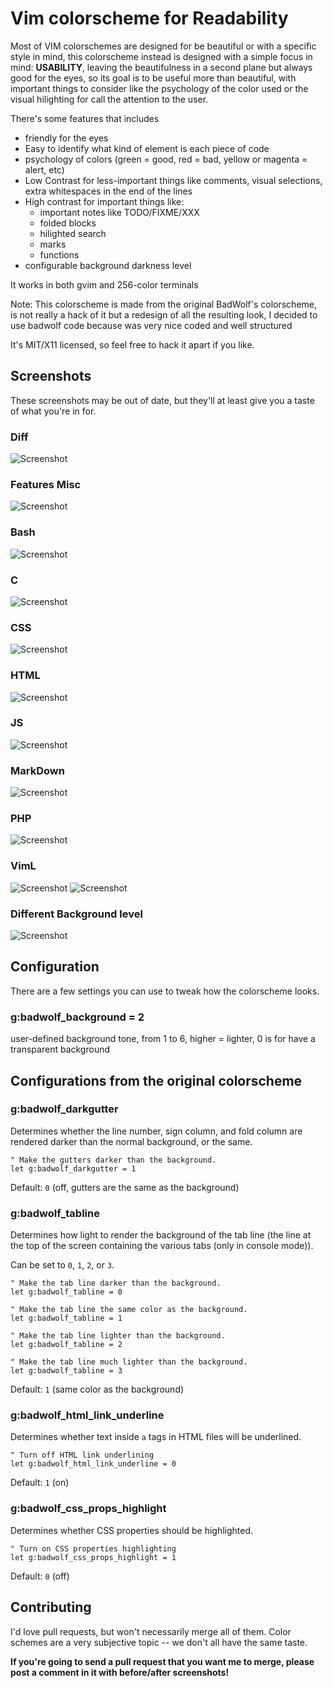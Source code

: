 Vim colorscheme for Readability
===============================

Most of VIM colorschemes are designed for be beautiful or with a specific style in mind, this colorscheme instead is designed with a simple focus in mind: **USABILITY**, leaving the beautifulness in a second plane but always good for the eyes, so its goal is to be useful more than beautiful, with important things to consider like the psychology of the color used or the visual hilighting for call the attention to the user.

There's some features that includes

* friendly for the eyes
* Easy to identify what kind of element is each piece of code
* psychology of colors (green = good, red = bad, yellow or magenta = alert, etc)
* Low Contrast for less-important things like comments, visual selections, extra whitespaces in the end of the lines
* High contrast for important things like:
  * important notes like TODO/FIXME/XXX
  * folded blocks
  * hilighted search
  * marks
  * functions
* configurable background darkness level

It works in both gvim and 256-color terminals


Note: This colorscheme is made from the original BadWolf's colorscheme, is not really a hack of it but a redesign of all the resulting look, I decided to use badwolf code because was very nice coded and well structured

It's MIT/X11 licensed, so feel free to hack it apart if you like.

Screenshots
-----------

These screenshots may be out of date, but they'll at least give you a taste of
what you're in for.

### Diff

![Screenshot](http://github.com/Elive/vim-colorscheme-elive/raw/master/screenshots/diff.png)

### Features Misc

![Screenshot](http://github.com/Elive/vim-colorscheme-elive/raw/master/screenshots/features1.png)

### Bash

![Screenshot](http://github.com/Elive/vim-colorscheme-elive/raw/master/screenshots/bash.png)

### C

![Screenshot](http://github.com/Elive/vim-colorscheme-elive/raw/master/screenshots/c.png)

### CSS

![Screenshot](http://github.com/Elive/vim-colorscheme-elive/raw/master/screenshots/css.png)

### HTML

![Screenshot](http://github.com/Elive/vim-colorscheme-elive/raw/master/screenshots/html.png)

### JS

![Screenshot](http://github.com/Elive/vim-colorscheme-elive/raw/master/screenshots/js.png)

### MarkDown

![Screenshot](http://github.com/Elive/vim-colorscheme-elive/raw/master/screenshots/markdown.png)

### PHP

![Screenshot](http://github.com/Elive/vim-colorscheme-elive/raw/master/screenshots/php.png)

### VimL

![Screenshot](http://github.com/Elive/vim-colorscheme-elive/raw/master/screenshots/viml.png)
![Screenshot](http://github.com/Elive/vim-colorscheme-elive/raw/master/screenshots/viml2.png)

### Different Background level

![Screenshot](http://github.com/Elive/vim-colorscheme-elive/raw/master/screenshots/background-level.png)



Configuration
-------------

There are a few settings you can use to tweak how the colorscheme looks.

### g:badwolf\_background = 2

user-defined background tone, from 1 to 6, higher = lighter,
0 is for have a transparent background

Configurations from the original colorscheme
--------------------------------------------

### g:badwolf\_darkgutter

Determines whether the line number, sign column, and fold column are rendered
darker than the normal background, or the same.

    " Make the gutters darker than the background.
    let g:badwolf_darkgutter = 1

Default: `0` (off, gutters are the same as the background)

### g:badwolf\_tabline

Determines how light to render the background of the tab line (the line at the
top of the screen containing the various tabs (only in console mode)).

Can be set to `0`, `1`, `2`, or `3`.

    " Make the tab line darker than the background.
    let g:badwolf_tabline = 0

    " Make the tab line the same color as the background.
    let g:badwolf_tabline = 1

    " Make the tab line lighter than the background.
    let g:badwolf_tabline = 2

    " Make the tab line much lighter than the background.
    let g:badwolf_tabline = 3

Default: `1` (same color as the background)

### g:badwolf\_html\_link\_underline

Determines whether text inside `a` tags in HTML files will be underlined.

    " Turn off HTML link underlining
    let g:badwolf_html_link_underline = 0

Default: `1` (on)

### g:badwolf\_css\_props\_highlight

Determines whether CSS properties should be highlighted.

    " Turn on CSS properties highlighting
    let g:badwolf_css_props_highlight = 1

Default: `0` (off)

Contributing
------------

I'd love pull requests, but won't necessarily merge all of them.  Color schemes
are a very subjective topic -- we don't all have the same taste.

**If you're going to send a pull request that you want me to merge, please post
a comment in it with before/after screenshots!**
